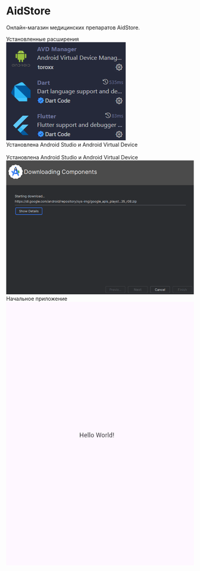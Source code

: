 # AidStore

Онлайн-магазин медицинских препаратов AidStore.

Установленные расширения
<br>
![alt text](assets/image.png)
<br>
Установлена Android Studio и Android Virtual Device
<br>
<br>
Уcтановлена Android Studio и Android Virtual Device
<br>
![alt text](assets/image-1.png)
<br>
Начальное приложение
![alt text](image.png)
<br>
